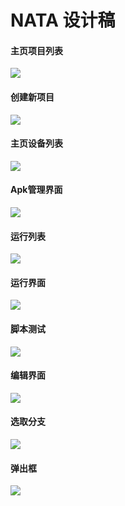 # NATA 设计稿

#### 主页项目列表
![](项目总览.png)

#### 创建新项目
![](创建新项目.png)



#### 主页设备列表
![](设备列表.png)

#### Apk管理界面
![](Apk管理.png)

#### 运行列表
![](运行列表.png)

#### 运行界面
![](运行界面.png)

#### 脚本测试
![](脚本测试.png)

#### 编辑界面
![](编辑.png)

#### 选取分支
![](选取分支.png)

#### 弹出框
![](弹出框.png)